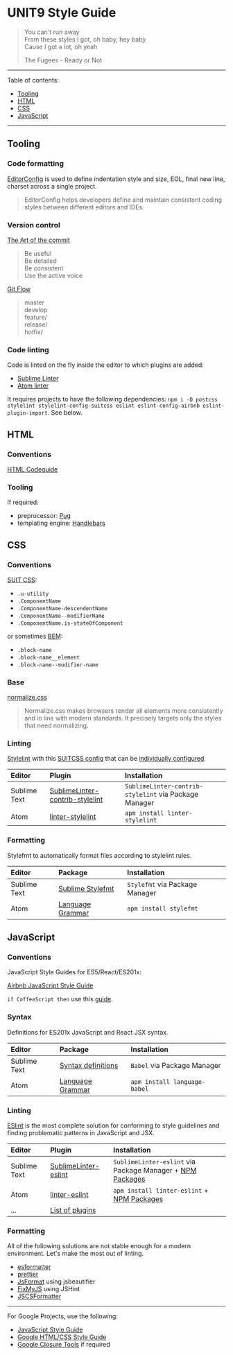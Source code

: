 UNIT9 Style Guide
================

> You can't run away <br>
> From these styles I got, oh baby, hey baby <br>
> Cause I got a lot, oh yeah <br>
>
> The Fugees - Ready or Not

---

Table of contents:

* [Tooling](#tooling)
* [HTML](#html)
* [CSS](#css)
* [JavaScript](#javascript)

---

## Tooling

### Code formatting

[EditorConfig](http://editorconfig.org/) is used to define indentation style and size, EOL, final new line, charset across a single project.

> EditorConfig helps developers define and maintain consistent coding styles between different editors and IDEs.

### Version control

[The Art of the commit](http://alistapart.com/article/the-art-of-the-commit)
> Be useful <br>
> Be detailed <br>
> Be consistent <br>
> Use the active voice <br>

[Git Flow](http://nvie.com/posts/a-successful-git-branching-model/)
> master <br>
> develop <br>
> feature/ <br>
> release/ <br>
> hotfix/ <br>

### Code linting

Code is linted on the fly inside the editor to which plugins are added:

* [Sublime Linter](https://github.com/SublimeLinter/SublimeLinter3)
* [Atom linter](https://atom.io/packages/linter)

It requires projects to have the following dependencies: `npm i -D postcss stylelint stylelint-config-suitcss eslint eslint-config-airbnb eslint-plugin-import`. See below.

## HTML

### Conventions

[HTML Codeguide](http://codeguide.co/#html)

### Tooling

If required:

* preprocessor: [Pug](https://github.com/pugjs/pug)
* templating engine: [Handlebars](http://handlebarsjs.com/)

## CSS

### Conventions

[SUIT CSS](https://github.com/suitcss/suit/blob/master/doc/naming-conventions.md):

* `.u-utility`
* `.ComponentName`
* `.ComponentName-descendentName`
* `.ComponentName--modifierName`
* `.ComponentName.is-stateOfComponent`

or sometimes [BEM](https://en.bem.info/):

* `.block-name`
* `.block-name__element`
* `.block-name--modifier-name`

### Base

[normalize.css](https://necolas.github.io/normalize.css/)
> Normalize.css makes browsers render all elements more consistently and in line with modern standards. It precisely targets only the styles that need normalizing.

### Linting

[Stylelint](https://github.com/stylelint/stylelint/) with this [SUITCSS config](https://github.com/stylelint/stylelint-config-suitcss) that can be [individually configured](https://github.com/stylelint/stylelint/blob/master/docs/user-guide/rules.md).

|Editor|Plugin|Installation|
|:-----|:-----|:-----------|
|Sublime Text|[SublimeLinter-contrib-stylelint](https://github.com/kungfusheep/SublimeLinter-contrib-stylelint)| `SublimeLinter-contrib-stylelint` via Package Manager|
|Atom|[linter-stylelint](https://atom.io/packages/linter-stylelint)|`apm install linter-stylelint`|

### Formatting

Stylefmt to automatically format files according to stylelint rules.

|Editor|Package|Installation|
|:-----|:------|:-----------|
|Sublime Text|[Sublime Stylefmt](https://github.com/dmnsgn/sublime-stylefmt)|`Stylefmt` via Package Manager|
|Atom|[Language Grammar](https://github.com/1000ch/atom-stylefmt)|`apm install stylefmt`|

## JavaScript

### Conventions

JavaScript Style Guides for ES5/React/ES201x:

[Airbnb JavaScript Style Guide](https://github.com/airbnb/javascript)

`if CoffeeScript then` use this [guide](https://github.com/polarmobile/coffeescript-style-guide).

### Syntax

Definitions for ES201x JavaScript and React JSX syntax.

|Editor|Package|Installation|
|:-----|:------|:-----------|
|Sublime Text|[Syntax definitions](https://github.com/babel/babel-sublime)|`Babel` via Package Manager|
|Atom|[Language Grammar](https://atom.io/packages/language-babel)|`apm install language-babel`|

### Linting

[ESlint](http://eslint.org/) is the most complete solution for conforming to style guidelines and finding problematic patterns in JavaScript and JSX.

|Editor|Plugin|Installation|
|:-----|:-----|:-----------|
|Sublime Text|[SublimeLinter-eslint](https://github.com/roadhump/SublimeLinter-eslint)|`SublimeLinter-eslint` via Package Manager + [NPM Packages](https://github.com/airbnb/javascript/tree/master/packages/eslint-config-airbnb-base#usage)|
|Atom|[linter-eslint](https://atom.io/packages/linter-eslint)|`apm install linter-eslint` + [NPM Packages](https://github.com/airbnb/javascript/tree/master/packages/eslint-config-airbnb-base#usage)|
|...|[List of plugins](http://eslint.org/docs/user-guide/integrations#editors)||

### Formatting

All of the following solutions are not stable enough for a modern environment. Let's make the most out of linting.

* [esformatter](https://github.com/millermedeiros/esformatter)
* [prettier](https://github.com/jlongster/prettier)
* [JsFormat](https://github.com/jdc0589/JsFormat) using jsbeautifier
* [FixMyJS](https://github.com/jshint/fixmyjs) using JSHint
* [JSCSFormatter](https://github.com/TheSavior/SublimeJSCSFormatter)

---

For Google Projects, use the following:

- [JavaScript Style Guide](https://google.github.io/styleguide/javascriptguide.xml)
- [Google HTML/CSS Style Guide](https://google.github.io/styleguide/htmlcssguide.xml)
- [Google Closure Tools](https://developers.google.com/closure/) if required
